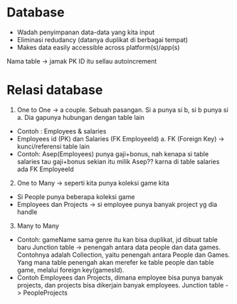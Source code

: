 # Database
- Wadah penyimpanan data-data yang kita input
- Eliminasi redudancy (datanya duplikat di berbagai tempat)
- Makes data easily accessible across platform(s)/app(s)

Nama table -> jamak
PK ID itu sellau autoincrement

# Relasi database
1. One to One -> a couple. Sebuah pasangan. Si a punya si b, si b punya si a. Dia gapunya hubungan dengan table lain
- Contoh : Employees & salaries
- Employees id (PK) dan Salaries (FK EmployeeId)
a. FK (Foreign Key) -> kunci/referensi table lain
- Contoh: Asep(Employees) punya gaji+bonus, nah kenapa si table salaries tau gaji+bonus sekian itu milik Asep?? karna di table salaries ada FK EmployeeId

2. One to Many -> seperti kita punya koleksi game kita
- Si People punya beberapa koleksi game
- Employees dan Projects -> si employee punya banyak project yg dia handle

3. Many to Many
- Contoh: gameName sama genre itu kan bisa duplikat, jd dibuat table baru
Junction table -> penengah antara data people dan data games. Contohnya adalah Collection, yaitu penengah antara People dan Games.
Yang mana table penengah akan merefer ke table people dan table game, melalui foreign key(gamesId).
- Contoh Employees dan Projects, dimana employee bisa punya banyak projects, dan projects bisa dikerjain banyak employees.
Junction table -> PeopleProjects
